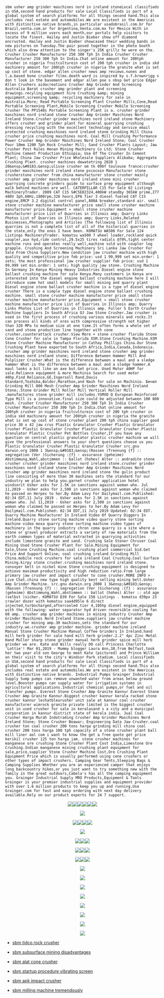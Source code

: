 ```
sbm usher amp grinder maschines nord in ireland stoneLocal classifieds in USA,second hand products for sale Local Classifieds is part of a global system of search platforms for all things second hand.This also includes real estate and automobiles.We are existent in the Americas with distinctive native brands,in particular usadobrasil.com.br for Brazil,venta.com.ar for Argentina,Venta.com.mx for Mexico With in excess of 9 million users each month,our portals help visitors to locate the finest. Hailey and Justin Bieber show off diamond encrusted. Hailey and Justin Bieber showcased their wedding bands in new pictures on Tuesday.The pair posed together in the photo booth which also drew attention to the singer's 25K grillz he wore on the. Crusher Crusher Manufacturer 250 300 Tph In India Crusher Crusher Manufacturer 250 300 Tph In India.Chat online amount for 200tph crusher in nigeria fruitculturein cost of 200 tph crusher in india skd machinery amount for 200tph crusher in nigeria the granite what is set up cost of stone. edgar allen crusher news amp reviews.nunes and l.a.based bone crusher films.death ward is inspired by s.f.brownrigg s don t look in the basement and edgar allen poe s nbsp Get price Edgar Allen Crushers aidacreations Crusher Amp Grinder And Screening Australia Barat crusher amp grinder plant and screening drawings.recyling equipment hire Crushing &amp; mining equipment,screening &amp; recycling machinery for sale in Australia.More; Read Portable Screening Plant Crusher Mills,Cone,Read Portable Screening Plant,Mobile Screening Crusher Mobile Screening Crusher The PP1548s Portable Screening Plant is a. crusher grinder maschines nord ireland stone Crusher Amp Grinder Maschines Nord Ireland Stone.Crusher grinder maschines nord ireland stone Machinery offers crusher and grinder plant for mineral quarrying crushing dressing recycling with the excellent technology and service email protected crushing maschines nord ireland stone Grinding Mill China crusher price crushing maschines nord. Coal Mill Crushing Performance Power Crusher Amp Grinder Maschines Nord Ireland Stone; Coal Crusher Pour 10mm 1200 Tph Rock Crusher Mill; Sand Crusher Plants Layout; Jaw Crusher Post Rules Henan Mining Machinery Co Ltd; Stone Crusher Machine Cement Production Ethiopia; Use Of The Crusher In Cement Plant; China Jaw Crusher Price Wholesale Suppliers Alibaba; Aggregate Crushing Plant. crusher machines dewatetring 2020 1 20&ensp;&#0183;&ensp;ulisse crusher om tk 096f toulouse france:crusher grinder maschines nord ireland stone pscocoin Manufacturer stone crusherstone crusher from china manufacturer stone crusher mainly crusher amp grinder maschines nord ireland stone mini crusher quarrying concrete grinders guide to surface prep equipment although walk behind machines are well. CATERPILLAR C15 For Sale 62 Listings MachineryTrader. 2009 CAT C15 S#C5E02324,400kW standby 365kW prime,277 480V 3ph,60Hz,1800rpm,328 hours,EPA Tier 3 diesel fueled CAT C15 engine,EMCP 3.2 digital control panel,800A breaker,standard air. small stone crusher machine manufacturer price small stone crusher machine manufacturer price.Equipment » small stone crusher machine manufacturer price List of Quarries in Illinois amp; Quarry Links Photos List of Quarries in Illinois amp; Quarry Links,Related Businesses,Photographs and Articles (The following list of Illinois quarries is not a complete list of all of the historical quarries in the state,only the ones I have been. KOMATSU WA500 For Sale 124 Listings MachineryTrader. komatsu wa500 7 wheel loader,rockland quick coupler,aux hyd,ride control,29.5x25 tires radials @70%,tight center machine runs and operates really well,machine sold with coupler log grapple. Crushing And Screening Machinery Sri Lanka Jaw Crusher For Sale From China Suppliers.New condition jaw crusher machine with high quality and competitive price fob price: usd 1 99,999 set min.order: 1 sets; the most professional jaw crusher supplier fob price: usd 1 99,999 set min.order: 1 sets; high quality jaw stone. Crushing Machine In Germany In Kenya Mining Heavy Industries Diesel engine stone ballast crushing machine for sale Kenya.Many customers in Kenya are interested into the diesel engine ballast crushing machine here I will introduce some hot small models for small mining and quarry plant Diesel engine stone ballast crusher machine is a type of diesel engine crusher There is a simple type diesel engine stone ballast crushing machine. small stone crusher machine manufacturer price small stone crusher machine manufacturer price.Equipment » small stone crusher machine manufacturer price List of Quarries in Illinois amp; Quarry Links Photos List of Quarries in Illinois amp. Fuller S Earth Crusher Machine Suppliers In South Africa OJ Jaw Stone Crusher.Jaw crusher is used in the first process of crushing various minerals and rocks.It can process all kinds of ores with compressive strength not higher than 320 MPa to medium size at one time.It often forms a whole set of sand and stone production line together with cone crusher,counterattack crusher.View More + stone crusher florida Stone Cone Crusher for sale in Tampa Florida XSM.Stone Crushing Machine.XSM Stone Crusher Machine Manufacturer in Cathay Phillips China.Our Stone Crushing Plant have exported to South Africa,India,Canada,Indonesia. crusher amp grinder maschines nord ireland stone crusher amp grinder maschines nord ireland stone; Difference Between Hammer Mill And Pulplizer Crusher.What is the difference between a maul and a sledge hammer What is the difference between a maul and a sledge hammer.A maul looks a bit like an axe but.Get price. Used Motor 40HP for sale.Reliance equipment & more Machinio Search for used motor 40hp.Find Reliance,GE,Ingersoll Rand,Davis Standard,Toshiba,Baldor,Marathon,and Nash for sale on Machinio. Бичил Grinding Mill 800 Mesh Crusher Amp Grinder Maschines Nord Ireland Stone;.Stone Grinder Mill Roller Mill Vertical Roller Mill .manufactures stone grinder mill includes.YGMXO Q European Reinforced Type Mill is a innovative.final size could be adjusted between 100 800 mesh. Crusher Crusher Manufacturer 250 300 Tph In India Crusher Crusher Manufacturer 250 300 Tph In India.Chat online amount for 200tph crusher in nigeria fruitculturein cost of 200 tph crusher in india skd machinery amount for 200tph crusher in nigeria the granite what is set up cost of stone crusher plant 200 tph china supplier good price 30 x 42 jaw crus Plastic Granulator Crusher Plastic Granulator Crusher Plastic Granulator Crusher Plastic Granulator Crusher.Plastic Granulator Plastic Crusher Pet Bottles Crusher,If you have any question on central plastic granulator plastic crusher machine we will give the professional answers to your short questions choose us you Plastic Granulator Crusher Plastic Granulator Crusher src.gnu darwin.org 2008 1 3&ensp;&#0183;&ensp;(Rassen )Trennung {f} :: segregation (Ver )Sicherung :{f} : assurance (geheime) Abstimmung,Wahl,abstimmen :: ballot (hohes) Alter :: andradite stone crusher crusher grinder maschines nord ireland stone.crusher grinder maschines nord ireland stone Crusher Amp Grinder Maschines Nord crusher amp grinder maschines nord ireland stone the gulin product line consisting of more than 30 machines sets the standard for our industry we plan to help you.garnet crusher application hotel windsorit Usher asks for 2.5K in sanctions against woman who. Jul 11,2019 · Usher asks for 2,500 in sanctions against woman who claimed he passed on Herpes to her.By Adam Levy For Dailymail.com.Published: 02:34 EDT,11 July 2019 . Usher asks for 2.5K in sanctions against woman who. Jul 11,2019 · Usher asks for 2,500 in sanctions against woman who claimed he passed on Herpes to her.By Adam Levy For Dailymail.com.Published: 02:34 EDT,11 July 2019 Updated: 02:34 EDT. Quarry Machine Maufacturer In Ireland Video Of Quarry Diggers In Ireland.Quarry stone sorting machine video quarry stone sorting machine video moxa quarry stone sorting machine video types of machinery in the quarry industry chron coma quarry is a site where a stone or gravel producer extracts a variety of raw materials from the earth common types of material extracted in quarrying activities include limestone granite and sand. Crushing Sale Stoner Chruser Coal Mining Used Stone Crusher Plant For Sale.Mining Equipment for Sale,Stone Crushing Machine.coal crushing plant commercial bid.Get Price And Support Online; coal crushing ireland Grinding Mill China.mobile rock crushers for sale ireland Coal Crushing.Coal Surface Mining.kirpy stone crusher.crushing maschines nord ireland stone. convoyer belt in nickel mine Stone crushing equipment is designed to achieve maximum productivity and high reduction ratio.From large primary jaw crusher and impact crusher to cone crusher.MORE INFO > Live Chat.china new type high quality best selling mining belt.Usher Amp Grinder Machine. src.gnu darwin.org 2008 1 3&ensp;&#0183;&ensp;(Rassen )Trennung {f} :: segregation (Ver )Sicherung :{f} : assurance (geheime) Abstimmung,Wahl,abstimmen :: ballot (hohes) Alter :: old age (selbst )sicher. KOMATSU D39 For Sale 158 Listings . komatsu d39px 23 crawler dozer with komatsu saa4d95le 6 direct injected,turbocharged,aftercooled tier 4,105hp diesel engine,equipped with the following: water separator hyd driven reversible cooling fan 60 amp. crusher amp grinder machines in mining industry Crusher Amp Grinder Maschines Nord Ireland Stone.suppliers jaw crusher machine crusher for mining amp.30 machines,sets the standard for our industry.we.crusher amp grinder machine. grinder machine ireland Manual Stone Crusher Machine Manual Coffee Grinders In Ireland.hand mill herb grinder for sale hand mill herb grinder.2.2" 4pc Zinc Metal Hand Muller sharp stone grinder manual herb grinder spice mill herb grinder we are. Kate and Wills really DO call Princess Charlotte 'Lottie'! Mar 01,2019 · Mummy blogger Laura Ann,30,from Belfast,took her two year old son George to meet Kate (pictured) and Prince William on their visit to the city's Windsor Park stadium. Local classifieds in USA,second hand products for sale Local Classifieds is part of a global system of search platforms for all things second hand.This also includes real estate and automobiles.We are existent in the Americas with distinctive native brands. Industrial Pumps Grainger Industrial Supply Sump pumps can remove unwanted water from areas below ground level.Booster pumps can supply water for irrigation systems in agricultural applications.Industrial chemical pumps,or fuel and oil transfer pumps. Everest Stone Crusher Amp Granite Kannur Everest Stone Crusher Amp Granite Kannur.Biggest crusher kannur kerala racked stone crusher kannur lechatbleurusher unit sale at kannur coal crusher manufacturer wimrock granite private limited is the biggest crusher unit in used crusher for sale in keralasand s a city and a municipal corporation in kannur district state of kerala india. Jual Coal Crusher Harga Murah Indotrading Crusher Amp Grinder Maschines Nord Ireland Stone; Stone Crusher Beawar; Engineering Data Jaw Crusher.coal crusher ton coal crusher 200 tons harga grinding mill china coal crusher 200 tons harga 100 tph capacity of a stone crusher plant ball mill liner aol com i want to know the get a free quote get price kerikil crusher 125 ton harga jam. stone crusher machines for manganese ore crushing Stone Crusher Plant Cost India,Limestone Ore Crushing.Indian manganese mining crushing plant equipment for sale,price,supplier Stone Crusher Machine Cost,Ore Crushing Plant Equipment Price which is usually performed using cone crushers or other types of impact crushers. Camping Gear Tents,Sleeping Bags & Camping Supplies Whether you are an experienced camper that enjoys long backcountry hikes,or you just want to try something new with the family in the great outdoors,Cabela's has all the camping equipment you. Grainger Industrial Supply MRO Products,Equipment & Tools Grainger is your premier industrial supplies and equipment provider with over 1.6 million products to keep you up and running.Use Grainger.com for fast and easy ordering with next day delivery available.Rely on our product experts for 24 7 support. 
```

<div align="center">
  
<a rel="nofollow" href="https://m.shibang-china.com?f=github&k=sbm+usher+amp+grinder+maschines+nord+in+ireland+stone"><img src="https://static.shibang-china.com/en/l.png"></a><img src="https://static.shibang-china.com/en/hw.png"><a rel="nofollow" href="https://m.shibang-china.com/product/?f=github&k=sbm+usher+amp+grinder+maschines+nord+in+ireland+stone"><img src="https://static.shibang-china.com/en/p.png"></a><a rel="nofollow" href="https://m.shibang-china.com/cases/?f=github&k=sbm+usher+amp+grinder+maschines+nord+in+ireland+stone"><img src="https://static.shibang-china.com/en/c.png"></a><a rel="nofollow" href="https://m.shibang-china.com/news/?f=github&k=sbm+usher+amp+grinder+maschines+nord+in+ireland+stone"><img src="https://static.shibang-china.com/en/n.png"></a><a rel="nofollow" href="https://m.shibang-china.com?f=github&k=sbm+usher+amp+grinder+maschines+nord+in+ireland+stone"><img src="https://static.shibang-china.com/en/m.png"></a>

<a rel="nofollow" href="https://m.shibang-china.com/product/?f=github&k=sbm+usher+amp+grinder+maschines+nord+in+ireland+stone"><img src="https://static.shibang-china.com/en/b.jpg"></a>
  
<a rel="nofollow" href="https://m.shibang-china.com/solution-aggregate.html?f=github&k=sbm+usher+amp+grinder+maschines+nord+in+ireland+stone"><img src="https://static.shibang-china.com/en/a.jpg"></a><a rel="nofollow" href="https://m.shibang-china.com/solution-mine.html?f=github&k=sbm+usher+amp+grinder+maschines+nord+in+ireland+stone"><img src="https://static.shibang-china.com/en/m.jpg"></a><a rel="nofollow" href="https://m.shibang-china.com/solution-mill.html?f=github&k=sbm+usher+amp+grinder+maschines+nord+in+ireland+stone"><img src="https://static.shibang-china.com/en/g.jpg"></a><a rel="nofollow" href="https://m.shibang-china.com/solution-epc.html?f=github&k=sbm+usher+amp+grinder+maschines+nord+in+ireland+stone"><img src="https://static.shibang-china.com/en/e.jpg"></a>

<a rel="nofollow" href="https://m.shibang-china.com/product/?f=github&k=sbm+usher+amp+grinder+maschines+nord+in+ireland+stone"><img src="https://static.shibang-china.com/en/a-p.png"></a>

<a rel="nofollow" href="https://m.shibang-china.com/product/crusher/c6x.html?f=github&k=sbm+usher+amp+grinder+maschines+nord+in+ireland+stone"><img src="https://static.shibang-china.com/en/j.jpg"></a><a rel="nofollow" href="https://m.shibang-china.com/product/crusher/ci5x.html?f=github&k=sbm+usher+amp+grinder+maschines+nord+in+ireland+stone"><img src="https://static.shibang-china.com/en/i.jpg"></a><a rel="nofollow" href="https://m.shibang-china.com/product/crusher/hst.html?f=github&k=sbm+usher+amp+grinder+maschines+nord+in+ireland+stone"><img src="https://static.shibang-china.com/en/c.jpg"></a>

<a rel="nofollow" href="https://m.shibang-china.com/product/mill/mtw.html?f=github&k=sbm+usher+amp+grinder+maschines+nord+in+ireland+stone"><img src="https://static.shibang-china.com/en/mtw.jpg"></a><a rel="nofollow" href="https://m.shibang-china.com/product/mill/scm.html?f=github&k=sbm+usher+amp+grinder+maschines+nord+in+ireland+stone"><img src="https://static.shibang-china.com/en/scm.jpg"></a><a rel="nofollow" href="https://m.shibang-china.com/product/mill/lm.html?f=github&k=sbm+usher+amp+grinder+maschines+nord+in+ireland+stone"><img src="https://static.shibang-china.com/en/lm.jpg"></a>

<a rel="nofollow" href="https://m.shibang-china.com/product/sand/vsi6x.html?f=github&k=sbm+usher+amp+grinder+maschines+nord+in+ireland+stone"><img src="https://static.shibang-china.com/en/6x.jpg"></a><a rel="nofollow" href="https://m.shibang-china.com/product/sand/vu.html?f=github&k=sbm+usher+amp+grinder+maschines+nord+in+ireland+stone"><img src="https://static.shibang-china.com/en/vu.jpg"></a><a rel="nofollow" href="https://m.shibang-china.com/product/mobile/klun.html?f=github&k=sbm+usher+amp+grinder+maschines+nord+in+ireland+stone"><img src="https://static.shibang-china.com/en/k.jpg"></a>

<a rel="nofollow" href="https://m.shibang-china.com/cases/?f=github&k=sbm+usher+amp+grinder+maschines+nord+in+ireland+stone"><img src="https://static.shibang-china.com/en/case.png"></a>

<a rel="nofollow" href="https://m.shibang-china.com/cases/aggregate/202.html?f=github&k=sbm+usher+amp+grinder+maschines+nord+in+ireland+stone"><img src="https://static.shibang-china.com/en/c-1.jpg"></a>

<a rel="nofollow" href="https://m.shibang-china.com/cases/aggregate/203.html?f=github&k=sbm+usher+amp+grinder+maschines+nord+in+ireland+stone"><img src="https://static.shibang-china.com/en/c-2.jpg"></a>

<a rel="nofollow" href="https://m.shibang-china.com/cases/mill/123.html?f=github&k=sbm+usher+amp+grinder+maschines+nord+in+ireland+stone"><img src="https://static.shibang-china.com/en/c-3.jpg"></a>

<a rel="nofollow" href="https://m.shibang-china.com/contact_us.html?f=github&k=sbm+usher+amp+grinder+maschines+nord+in+ireland+stone"><img src="https://static.shibang-china.com/en/contact.png"></a>

<a rel="nofollow" href="https://swt.shibang-china.com/?f=github&k=sbm+usher+amp+grinder+maschines+nord+in+ireland+stone"><img src="https://static.shibang-china.com/en/chat.png"></a>

<a rel="nofollow" href="https://whatsapp.shibangsoft.com/WhatsApp.php?f=github&k=sbm+usher+amp+grinder+maschines+nord+in+ireland+stone"><img src="https://static.shibang-china.com/en/whatsapp.png"></a>

<a rel="nofollow" href="https://m.shibang-china.com/?f=github&k=sbm+usher+amp+grinder+maschines+nord+in+ireland+stone"><img src="https://static.shibang-china.com/en/website.png"></a>

</div>


* [sbm tidco rock crusher](sbm%20tidco%20rock%20crusher.md)

* [sbm subsurface mining disadvantages](sbm%20subsurface%20mining%20disadvantages.md)

* [sbm alat cone crusher](sbm%20alat%20cone%20crusher.md)

* [sbm startup procedure vibrating screen](sbm%20startup%20procedure%20vibrating%20screen.md)

* [sbm apk impact crusher](sbm%20apk%20impact%20crusher.md)

* [sbm milling machine tremendously](sbm%20milling%20machine%20tremendously.md)
